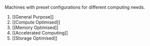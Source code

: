 Machines with preset configurations for different computing needs.
1. [[General Purpose]]
2. [[Compute Optimised]]
3. [[Memory Optimised]]
4. [[Accelerated Computing]]
5. [[Storage Optimised]]
